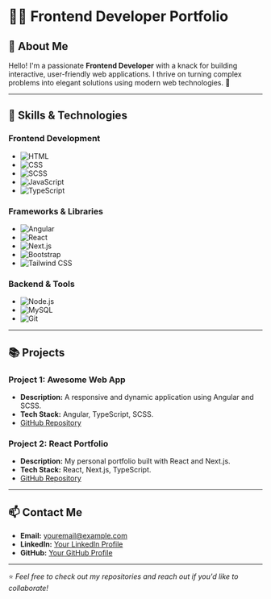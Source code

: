 # 👨‍💻 Frontend Developer Portfolio

## 🌟 About Me
Hello! I'm a passionate **Frontend Developer** with a knack for building interactive, user-friendly web applications. I thrive on turning complex problems into elegant solutions using modern web technologies. 🚀

---

## 🔧 Skills & Technologies

### **Frontend Development**
- ![HTML](https://img.shields.io/badge/HTML-E34F26?style=flat&logo=html5&logoColor=white) 
- ![CSS](https://img.shields.io/badge/CSS-1572B6?style=flat&logo=css3&logoColor=white) 
- ![SCSS](https://img.shields.io/badge/SCSS-CC6699?style=flat&logo=sass&logoColor=white) 
- ![JavaScript](https://img.shields.io/badge/JavaScript-F7DF1E?style=flat&logo=javascript&logoColor=black) 
- ![TypeScript](https://img.shields.io/badge/TypeScript-3178C6?style=flat&logo=typescript&logoColor=white)

### **Frameworks & Libraries**
- ![Angular](https://img.shields.io/badge/Angular-DD0031?style=flat&logo=angular&logoColor=white) 
- ![React](https://img.shields.io/badge/React-61DAFB?style=flat&logo=react&logoColor=black) 
- ![Next.js](https://img.shields.io/badge/Next.js-000000?style=flat&logo=nextdotjs&logoColor=white)
- ![Bootstrap](https://img.shields.io/badge/Bootstrap-7952B3?style=flat&logo=bootstrap&logoColor=white) 
- ![Tailwind CSS](https://img.shields.io/badge/Tailwind_CSS-06B6D4?style=flat&logo=tailwindcss&logoColor=white)

### **Backend & Tools**
- ![Node.js](https://img.shields.io/badge/Node.js-339933?style=flat&logo=nodedotjs&logoColor=white)
- ![MySQL](https://img.shields.io/badge/MySQL-4479A1?style=flat&logo=mysql&logoColor=white)
- ![Git](https://img.shields.io/badge/Git-F05032?style=flat&logo=git&logoColor=white)

---

## 📚 Projects
### **Project 1: Awesome Web App**
- **Description:** A responsive and dynamic application using Angular and SCSS.
- **Tech Stack:** Angular, TypeScript, SCSS.
- [GitHub Repository](#)

### **Project 2: React Portfolio**
- **Description:** My personal portfolio built with React and Next.js.
- **Tech Stack:** React, Next.js, TypeScript.
- [GitHub Repository](#)

---

## 📫 Contact Me
- **Email:** [youremail@example.com](mailto:youremail@example.com)
- **LinkedIn:** [Your LinkedIn Profile](#)
- **GitHub:** [Your GitHub Profile](#)

---

⭐️ *Feel free to check out my repositories and reach out if you'd like to collaborate!*
